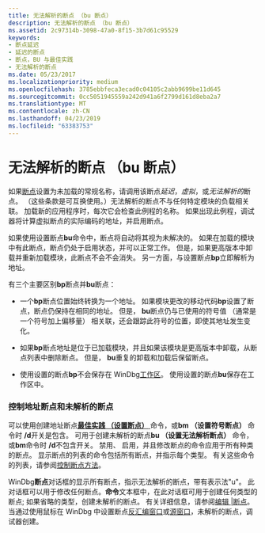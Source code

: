 ```yaml
---
title: 无法解析的断点 （bu 断点）
description: 无法解析的断点 （bu 断点）
ms.assetid: 2c97314b-3098-47a0-8f15-3b7d61c95529
keywords:
- 断点延迟
- 延迟的断点
- 断点，BU 与最佳实践
- 无法解析的断点
ms.date: 05/23/2017
ms.localizationpriority: medium
ms.openlocfilehash: 3785ebbfeca3ecad0c04105c2abb9699be11d645
ms.sourcegitcommit: 0cc5051945559a242d941a6f2799d161d8eba2a7
ms.translationtype: MT
ms.contentlocale: zh-CN
ms.lasthandoff: 04/23/2019
ms.locfileid: "63383753"
---
```

# <a name="unresolved-breakpoints-bu-breakpoints"></a>无法解析的断点 （bu 断点）


如果[断点](using-breakpoints.md)设置为未加载的常规名称，请调用该断点*延迟*，*虚拟*，或*无法解析的*断点。 （这些条款是可互换使用。）无法解析的断点不与任何特定模块的负载相关联。 加载新的应用程序时，每次它会检查此例程的名称。 如果出现此例程，调试器将计算虚拟断点的实际编码的地址，并启用断点。

如果使用设置断点**bu**命令中，断点将自动将其视为未解决的。 如果在加载的模块中有此断点，断点仍处于启用状态，并可以正常工作。 但是，如果更高版本中卸载并重新加载模块，此断点不会不会消失。 另一方面，与设置断点**bp**立即解析为地址。

有三个主要区别**bp**断点并**bu**断点：

-   一个**bp**断点位置始终转换为一个地址。 如果模块更改的移动代码**bp**设置了断点，断点仍保持在相同的地址。 但是， **bu**断点仍与已使用的符号值 （通常是一个符号加上偏移量） 相关联，还会跟踪此符号的位置，即使其地址发生变化。

-   如果**bp**断点地址是位于已加载模块，并且如果该模块是更高版本中卸载，从断点列表中删除断点。 但是， **bu**重复的卸载和加载后保留断点。

-   使用设置的断点**bp**不会保存在 WinDbg[工作区](using-workspaces.md)。 使用设置的断点**bu**保存在工作区中。

### <a name="span-idcontrollingaddressbreakpointsandunresolvedbreakpointsspanspan-idcontrollingaddressbreakpointsandunresolvedbreakpointsspancontrolling-address-breakpoints-and-unresolved-breakpoints"></a><span id="controlling_address_breakpoints_and_unresolved_breakpoints"></span><span id="CONTROLLING_ADDRESS_BREAKPOINTS_AND_UNRESOLVED_BREAKPOINTS"></span>控制地址断点和未解析的断点

可以使用创建地址断点[**最佳实践 （设置断点）** ](bp--bu--bm--set-breakpoint-.md)命令，或**bm （设置符号断点）** 命令时 **/d**开关是包含。 可用于创建未解析的断点**bu （设置无法解析断点）** 命令，或**bm**命令时 **/d**不包含开关。 禁用、 启用，并且修改断点的命令应用于所有种类的断点。 显示断点的列表的命令包括所有断点，并指示每个类型。 有关这些命令的列表，请参阅[控制断点方法](methods-of-controlling-breakpoints.md)。

WinDbg**断点**对话框的显示所有断点，指示无法解析的断点，带有表示法"u"。 此对话框可以用于修改任何断点。**命令**文本框中，在此对话框可用于创建任何类型的断点; 如果省略的类型，创建未解析的断点。 有关详细信息，请参阅[编辑 |断点](edit---breakpoints.md)。 当通过使用鼠标在 WinDbg 中设置断点[反汇编窗口](disassembly-window.md)或[源窗口](source-window.md)，未解析的断点，调试器创建。

 

 





